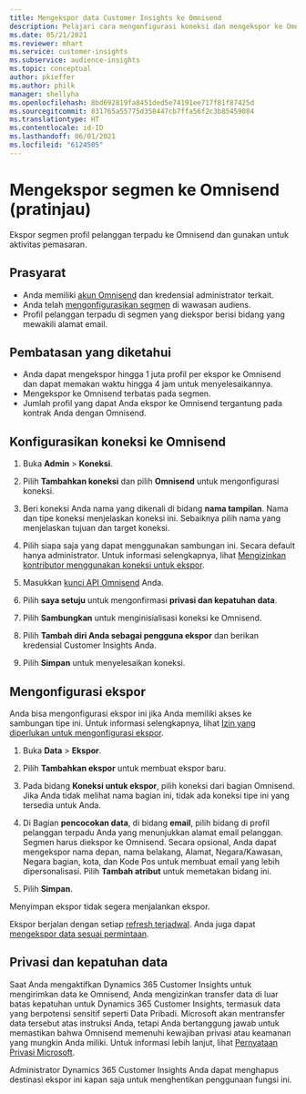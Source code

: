 ```yaml
---
title: Mengekspor data Customer Insights ke Omnisend
description: Pelajari cara mengonfigurasi koneksi dan mengekspor ke Omnisend.
ms.date: 05/21/2021
ms.reviewer: mhart
ms.service: customer-insights
ms.subservice: audience-insights
ms.topic: conceptual
author: pkieffer
ms.author: philk
manager: shellyha
ms.openlocfilehash: 8bd692819fa8451ded5e74191ee717f81f87425d
ms.sourcegitcommit: 831765a55775d358447cb7ffa56f2c3b85459084
ms.translationtype: HT
ms.contentlocale: id-ID
ms.lasthandoff: 06/01/2021
ms.locfileid: "6124505"
---
```

# <a name="export-segments-to-omnisend-preview"></a>Mengekspor segmen ke Omnisend (pratinjau)

Ekspor segmen profil pelanggan terpadu ke Omnisend dan gunakan untuk aktivitas pemasaran.

## <a name="prerequisites"></a>Prasyarat

-   Anda memiliki [akun Omnisend](https://www.omnisend.com/) dan kredensial administrator terkait.
-   Anda telah [mengonfigurasikan segmen](segments.md) di wawasan audiens.
-   Profil pelanggan terpadu di segmen yang diekspor berisi bidang yang mewakili alamat email.

## <a name="known-limitations"></a>Pembatasan yang diketahui

- Anda dapat mengekspor hingga 1 juta profil per ekspor ke Omnisend dan dapat memakan waktu hingga 4 jam untuk menyelesaikannya.
- Mengekspor ke Omnisend terbatas pada segmen.
- Jumlah profil yang dapat Anda ekspor ke Omnisend tergantung pada kontrak Anda dengan Omnisend.

## <a name="set-up-connection-to-omnisend"></a>Konfigurasikan koneksi ke Omnisend

1. Buka **Admin** > **Koneksi**.

1. Pilih **Tambahkan koneksi** dan pilih **Omnisend** untuk mengonfigurasi koneksi.

1. Beri koneksi Anda nama yang dikenali di bidang **nama tampilan**. Nama dan tipe koneksi menjelaskan koneksi ini. Sebaiknya pilih nama yang menjelaskan tujuan dan target koneksi.

1. Pilih siapa saja yang dapat menggunakan sambungan ini. Secara default hanya administrator. Untuk informasi selengkapnya, lihat [Mengizinkan kontributor menggunakan koneksi untuk ekspor](connections.md#allow-contributors-to-use-a-connection-for-exports).

1. Masukkan [kunci API Omnisend](https://support.omnisend.com/en/articles/1061890-generating-api-key) Anda.

1. Pilih **saya setuju** untuk mengonfirmasi **privasi dan kepatuhan data**.

1. Pilih **Sambungkan** untuk menginisialisasi koneksi ke Omnisend.

1. Pilih **Tambah diri Anda sebagai pengguna ekspor** dan berikan kredensial Customer Insights Anda.

1. Pilih **Simpan** untuk menyelesaikan koneksi.

## <a name="configure-an-export"></a>Mengonfigurasi ekspor

Anda bisa mengonfigurasi ekspor ini jika Anda memiliki akses ke sambungan tipe ini. Untuk informasi selengkapnya, lihat [Izin yang diperlukan untuk mengonfigurasi ekspor](export-destinations.md#set-up-a-new-export).

1. Buka **Data** > **Ekspor**.

1. Pilih **Tambahkan ekspor** untuk membuat ekspor baru.

1. Pada bidang **Koneksi untuk ekspor**, pilih koneksi dari bagian Omnisend. Jika Anda tidak melihat nama bagian ini, tidak ada koneksi tipe ini yang tersedia untuk Anda.

1. Di Bagian **pencocokan data**, di bidang **email**, pilih bidang di profil pelanggan terpadu Anda yang menunjukkan alamat email pelanggan. Segmen harus diekspor ke Omnisend. Secara opsional, Anda dapat mengekspor nama depan, nama belakang, Alamat, Negara/Kawasan, Negara bagian, kota, dan Kode Pos untuk membuat email yang lebih dipersonalisasi. Pilih **Tambah atribut** untuk memetakan bidang ini.

1. Pilih **Simpan**.

Menyimpan ekspor tidak segera menjalankan ekspor.

Ekspor berjalan dengan setiap [refresh terjadwal](system.md#schedule-tab). Anda juga dapat [mengekspor data sesuai permintaan](export-destinations.md#run-exports-on-demand). 


## <a name="data-privacy-and-compliance"></a>Privasi dan kepatuhan data

Saat Anda mengaktifkan Dynamics 365 Customer Insights untuk mengirimkan data ke Omnisend, Anda mengizinkan transfer data di luar batas kepatuhan untuk Dynamics 365 Customer Insights, termasuk data yang berpotensi sensitif seperti Data Pribadi. Microsoft akan mentransfer data tersebut atas instruksi Anda, tetapi Anda bertanggung jawab untuk memastikan bahwa Omnisend memenuhi kewajiban privasi atau keamanan yang mungkin Anda miliki. Untuk informasi lebih lanjut, lihat [Pernyataan Privasi Microsoft](https://go.microsoft.com/fwlink/?linkid=396732).

Administrator Dynamics 365 Customer Insights Anda dapat menghapus destinasi ekspor ini kapan saja untuk menghentikan penggunaan fungsi ini.
